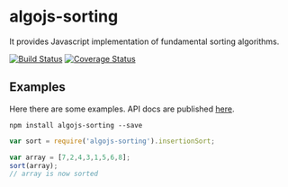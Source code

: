 # algojs-sorting
It provides Javascript implementation of fundamental sorting algorithms.

[![Build Status][travis-image]][travis-url] [![Coverage Status][coveralls-image]][coveralls-url]

## Examples
Here there are some examples. API docs are published <a href="http://angiolep.github.io/algojs-sorting" target="_blank">here</a>.

```
npm install algojs-sorting --save
```

```javascript
var sort = require('algojs-sorting').insertionSort;

var array = [7,2,4,3,1,5,6,8];
sort(array);
// array is now sorted
```

[travis-image]: https://travis-ci.org/angiolep/algojs-sorting.svg?branch=master
[travis-url]: https://travis-ci.org/angiolep/algojs-sorting

[coveralls-image]: https://coveralls.io/repos/github/angiolep/algojs-sorting/badge.svg?branch=master
[coveralls-url]: https://coveralls.io/github/angiolep/algojs-sorting?branch=master


